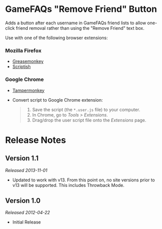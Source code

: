 GameFAQs "Remove Friend" Button
======================================
Adds a button after each username in GameFAQs friend lists to allow one-click friend removal rather than using the "Remove Friend" text box.

Use with one of the following browser extensions:

### Mozilla Firefox ###
*	[Greasemonkey](https://addons.mozilla.org/en-US/firefox/addon/greasemonkey/)
*	[Scriptish](https://addons.mozilla.org/en-US/firefox/addon/scriptish/)

### Google Chrome ###
*	[Tampermonkey](https://chrome.google.com/webstore/detail/tampermonkey/dhdgffkkebhmkfjojejmpbldmpobfkfo)
*	Convert script to Google Chrome extension:

	>1. Save the script (the `*.user.js` file) to your computer.
	>2. In Chrome, go to _Tools > Extensions_.
	>3. Drag/drop the user script file onto the _Extensions_ page.

Release Notes
=============

Version 1.1
-----------
_Released 2013-11-01_

*	Updated to work with v13. From this point on, no site versions prior to v13 will be supported. This includes Throwback Mode.

Version 1.0
-----------
_Released 2012-04-22_

*	Initial Release